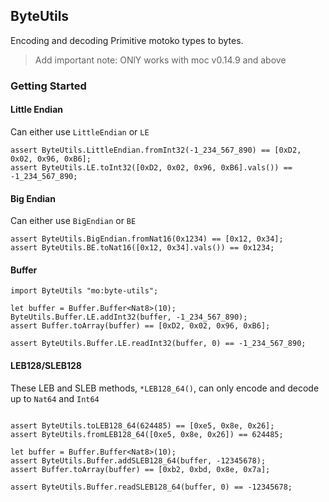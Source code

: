 ## ByteUtils

Encoding and decoding Primitive motoko types to bytes. 

> Add important note: 
> ONlY works with moc v0.14.9 and above

### Getting Started

#### Little Endian
Can either use `LittleEndian` or `LE`
```motoko
assert ByteUtils.LittleEndian.fromInt32(-1_234_567_890) == [0xD2, 0x02, 0x96, 0xB6];
assert ByteUtils.LE.toInt32([0xD2, 0x02, 0x96, 0xB6].vals()) == -1_234_567_890;
```

#### Big Endian
Can either use `BigEndian` or `BE`
```motoko
assert ByteUtils.BigEndian.fromNat16(0x1234) == [0x12, 0x34];
assert ByteUtils.BE.toNat16([0x12, 0x34].vals()) == 0x1234;
```

#### Buffer
```motoko
import ByteUtils "mo:byte-utils";

let buffer = Buffer.Buffer<Nat8>(10);
ByteUtils.Buffer.LE.addInt32(buffer, -1_234_567_890);
assert Buffer.toArray(buffer) == [0xD2, 0x02, 0x96, 0xB6];

assert ByteUtils.Buffer.LE.readInt32(buffer, 0) == -1_234_567_890;

```

#### LEB128/SLEB128
These LEB and SLEB methods, `*LEB128_64()`, can only encode and decode up to `Nat64` and `Int64`

```motoko

assert ByteUtils.toLEB128_64(624485) == [0xe5, 0x8e, 0x26];
assert ByteUtils.fromLEB128_64([0xe5, 0x8e, 0x26]) == 624485;

let buffer = Buffer.Buffer<Nat8>(10);
assert ByteUtils.Buffer.addSLEB128_64(buffer, -12345678);
assert Buffer.toArray(buffer) == [0xb2, 0xbd, 0x8e, 0x7a];

assert ByteUtils.Buffer.readSLEB128_64(buffer, 0) == -12345678;

```